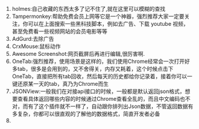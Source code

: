 1. holmes:自己收藏的东西太多了记不住了,就在这里可以模糊的查找
2. Tampermonkey:帮助免费会员上网等它是一个神器，强烈推荐大家一定要关注，你可以在上面搜索一些黑科技脚本，例如去广告、下载 youtube 视频，甚至免费看一些视频网站的会员电影等等
3. AdGurd:去除广告
4. CrxMouse:鼠标动作
5. Awesome Screenshot:网页截屏后再进行编辑,很厉害啊.
6. OneTab:强烈推荐，使用场景是这样的，我们使用Chrome经常会一次打开好多tab，很多是会用到的，又不舍得关，内存又耗着，这个时候点击下OneTab，直接把所有tab回收，然后每天的历史都给你记录着，接着你可以一键还原某一天的tab，真乃为Chrome而生
7. JSONView:一般我们在对接api接口的时候，一般都是默认返回json格式，想要查看具体返回哪些内容的时候通过Chrome查看全乱的，而且中文编码也不对，而有了这个插件就不一样了，自动跟你排列出Json数据，不管返回数据有多复杂，你都可以很直观的了解他的数据格式，简直开发者必备
8. 